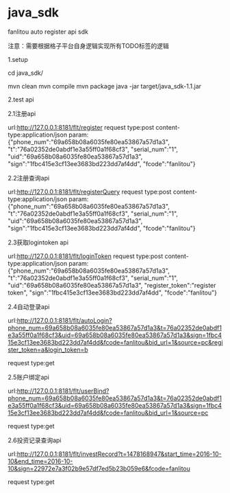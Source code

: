 # java_sdk
fanlitou auto register api sdk

注意：需要根据格子平台自身逻辑实现所有TODO标签的逻辑

1.setup

cd java_sdk/

mvn clean
mvn compile
mvn package
java -jar target/java_sdk-1.1.jar

2.test api

2.1注册api

url:http://127.0.0.1:8181/flt/register
request type:post
content-type:application/json
param:
{"phone_num":"69a658b08a6035fe80ea53867a57d1a3",
"t":"76a02352de0abdf1e3a55ff0a1f68cf3",
"serial_num":"1",
"uid":"69a658b08a6035fe80ea53867a57d1a3",
"sign":"1fbc415e3cf13ee3683bd223dd7af4dd",
"fcode":"fanlitou"}

  
2.2注册查询api

url:http://127.0.0.1:8181/flt/registerQuery
request type:post
content-type:application/json
param:
{"phone_num":"69a658b08a6035fe80ea53867a57d1a3",
"t":"76a02352de0abdf1e3a55ff0a1f68cf3",
"serial_num":"1",
"uid":"69a658b08a6035fe80ea53867a57d1a3",
"sign":"1fbc415e3cf13ee3683bd223dd7af4dd",
"fcode":"fanlitou"}

2.3获取logintoken api

url:http://127.0.0.1:8181/flt/loginToken
request type:post
content-type:application/json
param:
{"phone_num":"69a658b08a6035fe80ea53867a57d1a3",
"t":"76a02352de0abdf1e3a55ff0a1f68cf3",
"serial_num":"1",
"uid":"69a658b08a6035fe80ea53867a57d1a3",
"register_token":"register token",
"sign":"1fbc415e3cf13ee3683bd223dd7af4dd",
"fcode":"fanlitou"}

2.4自动登录api

url:http://127.0.0.1:8181/flt/autoLogin?phone_num=69a658b08a6035fe80ea53867a57d1a3&t=76a02352de0abdf1e3a55ff0a1f68cf3&uid=69a658b08a6035fe80ea53867a57d1a3&sign=1fbc415e3cf13ee3683bd223dd7af4dd&fcode=fanlitou&bid_url=1&source=pc&register_token=a&login_token=b

request type:get

2.5账户绑定api

url:http://127.0.0.1:8181/flt/userBind?phone_num=69a658b08a6035fe80ea53867a57d1a3&t=76a02352de0abdf1e3a55ff0a1f68cf3&uid=69a658b08a6035fe80ea53867a57d1a3&sign=1fbc415e3cf13ee3683bd223dd7af4dd&fcode=fanlitou&bid_url=1&source=pc

request type:get


2.6投资记录查询api

url:http://127.0.0.1:8181/flt/investRecord?t=1478168947&start_time=2016-10-10&end_time=2016-10-10&sign=22972e7a3f02b9e57df7ed5b23b059e6&fcode=fanlitou

request type:get


